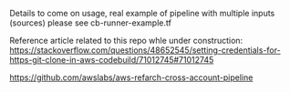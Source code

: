 Details to come on usage, real example of pipeline with multiple inputs (sources) please see cb-runner-example.tf


Reference article related to this repo whle under construction:
https://stackoverflow.com/questions/48652545/setting-credentials-for-https-git-clone-in-aws-codebuild/71012745#71012745

https://github.com/awslabs/aws-refarch-cross-account-pipeline
